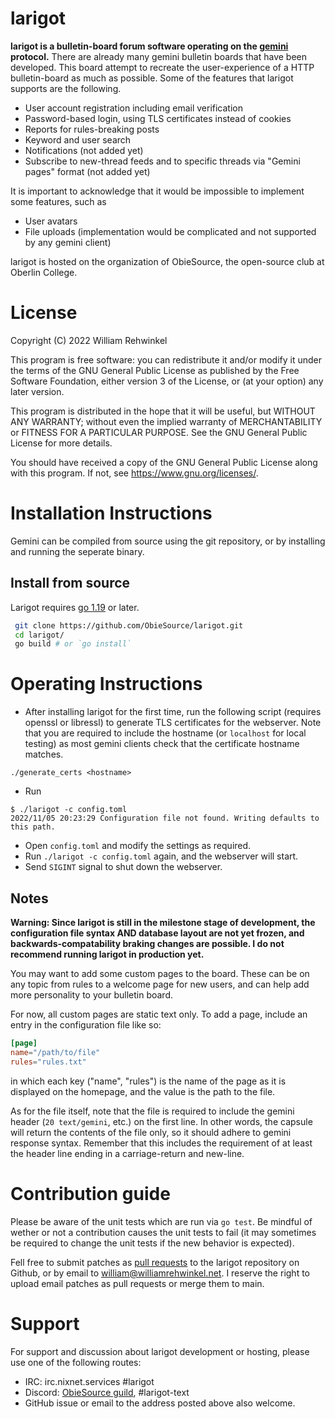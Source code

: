 # larigot
**larigot is a bulletin-board forum software operating on the [gemini](https://gemini.circumlunar.space/docs/specification.gmi) protocol.** There are already many gemini bulletin boards that have been developed. This board attempt to recreate the user-experience of a HTTP bulletin-board as much as possible. Some of the features that larigot supports are the following.

- User account registration including email verification
- Password-based login, using TLS certificates instead of cookies
- Reports for rules-breaking posts
- Keyword and user search
- Notifications (not added yet)
- Subscribe to new-thread feeds and to specific threads via "Gemini pages" format (not added yet)

It is important to acknowledge that it would be impossible to implement some features, such as 

- User avatars
- File uploads (implementation would be complicated and not supported by any gemini client)

larigot is hosted on the organization of ObieSource, the open-source club at Oberlin College.

# License

Copyright (C) 2022 William Rehwinkel

This program is free software: you can redistribute it and/or modify it under the terms of the GNU General Public License as published by the Free Software Foundation, either version 3 of the License, or (at your option) any later version.

This program is distributed in the hope that it will be useful, but WITHOUT ANY WARRANTY; without even the implied warranty of MERCHANTABILITY or FITNESS FOR A PARTICULAR PURPOSE.  See the GNU General Public License for more details.

You should have received a copy of the GNU General Public License along with this program.  If not, see https://www.gnu.org/licenses/.

# Installation Instructions
Gemini can be compiled from source using the git repository, or by installing and running the seperate binary.

## Install from source
Larigot requires [go 1.19](https://go.dev/dl/) or later.
```bash
 git clone https://github.com/ObieSource/larigot.git
 cd larigot/
 go build # or `go install`
```

# Operating Instructions
- After installing larigot for the first time, run the following script (requires openssl or libressl) to generate TLS certificates for the webserver. Note that you are required to include the hostname (or `localhost` for local testing) as most gemini clients check that the certificate hostname matches.
```
./generate_certs <hostname>
```
- Run
```
$ ./larigot -c config.toml
2022/11/05 20:23:29 Configuration file not found. Writing defaults to this path.
```
- Open `config.toml` and modify the settings as required.
- Run `./larigot -c config.toml` again, and the webserver will start.
- Send `SIGINT` signal to shut down the webserver.

## Notes

**Warning: Since larigot is still in the milestone stage of development, the configuration file syntax AND database layout are not yet frozen, and backwards-compatability braking changes are possible. I do not recommend running larigot in production yet.**

You may want to add some custom pages to the board. These can be on any topic from rules to a welcome page for new users, and can help add more personality to your bulletin board.

For now, all custom pages are static text only. To add a page, include an entry in the configuration file like so:
```toml
[page]
name="/path/to/file"
rules="rules.txt"
```
in which each key ("name", "rules") is the name of the page as it is displayed on the homepage, and the value is the path to the file.

As for the file itself, note that the file is required to include the gemini header (`20 text/gemini`, etc.) on the first line. In other words, the capsule will return the contents of the file only, so it should adhere to gemini response syntax. Remember that this includes the requirement of at least the header line ending in a carriage-return and new-line.

# Contribution guide
Please be aware of the unit tests which are run via `go test`. Be mindful of wether or not a contribution causes the unit tests to fail (it may sometimes be required to change the unit tests if the new behavior is expected).

Fell free to submit patches as [pull requests](https://github.com/ObieSource/larigot/pulls) to the larigot repository on Github, or by email to william@williamrehwinkel.net. I reserve the right to upload email patches as pull requests or merge them to main.

# Support
For support and discussion about larigot development or hosting, please use one of the following routes:
- IRC: irc.nixnet.services #larigot 
- Discord: [ObieSource guild](https://obiesource.github.io/), #larigot-text
- GitHub issue or email to the address posted above also welcome.
